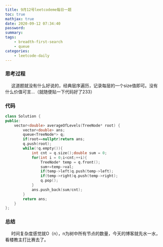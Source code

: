 ```yaml
---
title: 9月12号leetcodeme每日一题
toc: true
mathjax: true
date: 2020-09-12 07:34:40
password:
summary:
tags:
    - breadth-first-search
    - queue
categories:
    - leetcode-daily
---
```

### 思考过程
&nbsp;&nbsp;&nbsp;&nbsp;&nbsp;这道题就没有什么好说的，经典层序遍历，记录每层的一个size值即可。没有什么价值可言...（就随便贴一下代码好了233）
<!--more-->
### 代码
```c++
class Solution {
public:
    vector<double> averageOfLevels(TreeNode* root) {
        vector<double> ans;
        queue<TreeNode*> q;
        if(root==nullptr)return ans;
        q.push(root);
        while(!q.empty()){
            int cnt = q.size();double sum = 0;
            for(int i = 0;i<cnt;++i){
                TreeNode* temp = q.front();
                sum+=temp->val;
                if(temp->left)q.push(temp->left);
                if(temp->right)q.push(temp->right);
                q.pop();
            }
            ans.push_back(sum/cnt);
        }
        return ans;
    }
};
```

### 总结
&nbsp;&nbsp;&nbsp;&nbsp;&nbsp;时间复杂度感觉就O（n），n为树中所有节点的数量，今天的博客就先水一水，看楼教主打比赛去了。